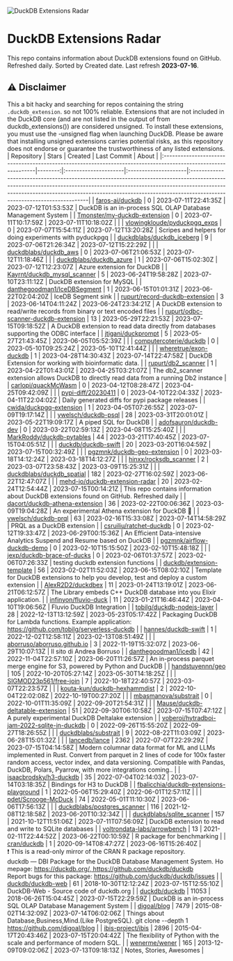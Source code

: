 ![DuckDB Extensions Radar](/img/duckdb_extension_radar.png?raw=true)
# DuckDB Extensions Radar

This repo contains information about DuckDB extensions found on GitHub. Refreshed daily. Sorted by Created date. 
 Last refresh **2023-07-16**.
## ⚠️ Disclaimer
 This a bit hacky and searching for repos containing the string `.duckdb_extension`. so not 100% reliable.
 Extensions that are not included in the DuckDB core (and are not listed in the output of from duckdb_extensions()) are considered unsigned. To install these extensions, you must use the -unsigned flag when launching DuckDB. Please be aware that installing unsigned extensions carries potential risks, as this repository does not endorse or guarantee the trustworthiness of any listed extensions.
| Repository                                                                                                    |   Stars | Created              | Last Commit          | About                                                                                                                                                                                                                                                                              |
|:--------------------------------------------------------------------------------------------------------------|--------:|:---------------------|:---------------------|:-----------------------------------------------------------------------------------------------------------------------------------------------------------------------------------------------------------------------------------------------------------------------------------|
| [faros-ai/duckdb](https://github.com/faros-ai/duckdb)                                                         |       0 | 2023-07-11T22:41:35Z | 2023-07-12T01:53:53Z | DuckDB is an in-process SQL OLAP Database Management System                                                                                                                                                                                                                        |
| [Tmonster/my-duckdb-extension](https://github.com/Tmonster/my-duckdb-extension)                               |       0 | 2023-07-11T10:17:59Z | 2023-07-11T10:18:02Z |                                                                                                                                                                                                                                                                                    |
| [vlowingkloude/pyduckpgq_exps](https://github.com/vlowingkloude/pyduckpgq_exps)                               |       0 | 2023-07-07T15:54:11Z | 2023-07-12T13:20:28Z | Scripes and helpers for doing experiments with pyduckpgq                                                                                                                                                                                                                           |
| [duckdblabs/duckdb_iceberg](https://github.com/duckdblabs/duckdb_iceberg)                                     |       9 | 2023-07-06T21:26:34Z | 2023-07-12T15:22:29Z |                                                                                                                                                                                                                                                                                    |
| [duckdblabs/duckdb_aws](https://github.com/duckdblabs/duckdb_aws)                                             |       0 | 2023-07-06T21:06:53Z | 2023-07-12T11:18:46Z |                                                                                                                                                                                                                                                                                    |
| [duckdblabs/duckdb_azure](https://github.com/duckdblabs/duckdb_azure)                                         |       1 | 2023-07-06T15:02:30Z | 2023-07-12T12:23:07Z | Azure extension for DuckDB                                                                                                                                                                                                                                                         |
| [Kayrnt/duckdb_mysql_scanner](https://github.com/Kayrnt/duckdb_mysql_scanner)                                 |       5 | 2023-06-24T19:58:28Z | 2023-07-10T23:11:12Z | DuckDB extension for MySQL                                                                                                                                                                                                                                                         |
| [danthegoodman1/IceDBSegment](https://github.com/danthegoodman1/IceDBSegment)                                 |       1 | 2023-06-15T01:01:31Z | 2023-06-22T02:04:20Z | IceDB Segment sink                                                                                                                                                                                                                                                                 |
| [rupurt/record-duckdb-extension](https://github.com/rupurt/record-duckdb-extension)                           |       3 | 2023-06-14T04:11:24Z | 2023-06-24T23:34:21Z | A DuckDB extension to read/write records from binary or text encoded files                                                                                                                                                                                                         |
| [rupurt/odbc-scanner-duckdb-extension](https://github.com/rupurt/odbc-scanner-duckdb-extension)               |      13 | 2023-05-29T22:21:53Z | 2023-07-15T09:18:52Z | A DuckDB extension to read data directly from databases supporting the ODBC interface                                                                                                                                                                                              |
| [jtigani/duckprompt](https://github.com/jtigani/duckprompt)                                                   |       5 | 2023-05-27T21:43:45Z | 2023-06-05T05:52:39Z |                                                                                                                                                                                                                                                                                    |
| [computercoterie/duckdb](https://github.com/computercoterie/duckdb)                                           |       0 | 2023-05-10T09:25:24Z | 2023-05-10T12:41:44Z |                                                                                                                                                                                                                                                                                    |
| [wheretrue/exon-duckdb](https://github.com/wheretrue/exon-duckdb)                                             |       1 | 2023-04-28T14:30:43Z | 2023-07-14T22:47:58Z | DuckDB Extension for working with bioinformatic data.                                                                                                                                                                                                                              |
| [rupurt/db2_scanner](https://github.com/rupurt/db2_scanner)                                                   |       1 | 2023-04-22T01:43:01Z | 2023-04-25T03:21:07Z | The db2_scanner extension allows DuckDB to directly read data from a running Db2 instance                                                                                                                                                                                          |
| [carlopi/quackMcWasm](https://github.com/carlopi/quackMcWasm)                                                 |       0 | 2023-04-12T08:28:47Z | 2023-04-25T09:42:09Z |                                                                                                                                                                                                                                                                                    |
| [pypi-diff/20230411](https://github.com/pypi-diff/20230411)                                                   |       0 | 2023-04-10T22:04:33Z | 2023-04-11T22:04:02Z | Daily generated diffs for pypi package releases                                                                                                                                                                                                                                    |
| [cwida/duckpgq-extension](https://github.com/cwida/duckpgq-extension)                                         |       1 | 2023-04-05T07:26:55Z | 2023-07-09T19:17:14Z |                                                                                                                                                                                                                                                                                    |
| [ywelsch/duckdb-psql](https://github.com/ywelsch/duckdb-psql)                                                 |      28 | 2023-03-31T20:01:01Z | 2023-05-22T19:09:17Z | A piped SQL for DuckDB                                                                                                                                                                                                                                                             |
| [adofsauron/duckdb-dev](https://github.com/adofsauron/duckdb-dev)                                             |       0 | 2023-03-22T02:59:13Z | 2023-04-08T15:25:40Z |                                                                                                                                                                                                                                                                                    |
| [MarkRoddy/duckdb-pytables](https://github.com/MarkRoddy/duckdb-pytables)                                     |      44 | 2023-03-21T17:40:45Z | 2023-07-15T04:05:51Z |                                                                                                                                                                                                                                                                                    |
| [duckdb/duckdb-swift](https://github.com/duckdb/duckdb-swift)                                                 |      20 | 2023-03-20T16:04:59Z | 2023-07-15T00:32:49Z |                                                                                                                                                                                                                                                                                    |
| [pgzmnk/duckdb-geo-extension](https://github.com/pgzmnk/duckdb-geo-extension)                                 |       0 | 2023-03-18T14:12:24Z | 2023-03-18T14:12:27Z |                                                                                                                                                                                                                                                                                    |
| [hinxx/rocksdb_scanner](https://github.com/hinxx/rocksdb_scanner)                                             |       2 | 2023-03-07T23:58:43Z | 2023-03-09T15:25:31Z |                                                                                                                                                                                                                                                                                    |
| [duckdblabs/duckdb_spatial](https://github.com/duckdblabs/duckdb_spatial)                                     |     182 | 2023-02-27T16:02:59Z | 2023-06-22T12:47:07Z |                                                                                                                                                                                                                                                                                    |
| [mehd-io/duckdb-extension-radar](https://github.com/mehd-io/duckdb-extension-radar)                           |      20 | 2023-02-24T12:54:44Z | 2023-07-15T00:14:21Z | This repo contains information about DuckDB extensions found on GitHub. Refreshed daily                                                                                                                                                                                            |
| [dacort/duckdb-athena-extension](https://github.com/dacort/duckdb-athena-extension)                           |      36 | 2023-02-22T00:06:36Z | 2023-03-09T19:04:28Z | An experimental Athena extension for DuckDB 🐤                                                                                                                                                                                                                                      |
| [ywelsch/duckdb-prql](https://github.com/ywelsch/duckdb-prql)                                                 |      63 | 2023-02-16T15:33:08Z | 2023-07-14T14:58:29Z | PRQL as a DuckDB extension                                                                                                                                                                                                                                                         |
| [csruiliu/ratchet-duckdb](https://github.com/csruiliu/ratchet-duckdb)                                         |       0 | 2023-02-12T19:33:47Z | 2023-06-29T00:15:36Z | An Efficient Data-intensive Analytics Suspend and Resume based on DuckDB                                                                                                                                                                                                           |
| [pgzmnk/airflow-duckdb-demo](https://github.com/pgzmnk/airflow-duckdb-demo)                                   |       0 | 2023-02-10T15:15:50Z | 2023-02-10T15:48:18Z |                                                                                                                                                                                                                                                                                    |
| [jexp/duckdb-brace-of-ducks](https://github.com/jexp/duckdb-brace-of-ducks)                                   |       0 | 2023-02-06T01:37:57Z | 2023-02-06T07:26:33Z | testing duckdb extension functions                                                                                                                                                                                                                                                 |
| [duckdb/extension-template](https://github.com/duckdb/extension-template)                                     |      56 | 2023-02-02T11:52:03Z | 2023-06-15T08:02:10Z | Template for DuckDB extensions to help you develop, test and deploy a custom extension                                                                                                                                                                                             |
| [AlexR2D2/duckdbex](https://github.com/AlexR2D2/duckdbex)                                                     |      11 | 2023-01-24T13:19:01Z | 2023-06-21T06:12:57Z | The Library embeds C++ DuckDB database into you Elixir application.                                                                                                                                                                                                                |
| [infinyon/fluvio-duck](https://github.com/infinyon/fluvio-duck)                                               |      11 | 2023-01-21T16:46:44Z | 2023-04-10T19:06:56Z | Fluvio DuckDB Integration                                                                                                                                                                                                                                                          |
| [tobilg/duckdb-nodejs-layer](https://github.com/tobilg/duckdb-nodejs-layer)                                   |      28 | 2022-12-13T13:12:59Z | 2023-05-23T05:17:42Z | Packaging DuckDB for Lambda functions. Example application: https://github.com/tobilg/serverless-duckdb                                                                                                                                                                            |
| [hannes/duckdb-swift](https://github.com/hannes/duckdb-swift)                                                 |       1 | 2022-12-02T12:58:11Z | 2023-02-13T08:51:49Z |                                                                                                                                                                                                                                                                                    |
| [aborruso/aborruso.github.io](https://github.com/aborruso/aborruso.github.io)                                 |       3 | 2022-11-19T15:32:07Z | 2023-06-29T10:07:13Z | Il sito di Andrea Borruso                                                                                                                                                                                                                                                          |
| [danthegoodman1/icedb](https://github.com/danthegoodman1/icedb)                                               |      42 | 2022-11-04T22:57:10Z | 2023-06-20T11:26:57Z | An in-process parquet merge engine for S3, powered by Python and DuckDB                                                                                                                                                                                                            |
| [handstuyennn/geo](https://github.com/handstuyennn/geo)                                                       |     105 | 2022-10-20T05:27:14Z | 2023-05-30T14:18:25Z |                                                                                                                                                                                                                                                                                    |
| [SIGMOD23p561/free-join](https://github.com/SIGMOD23p561/free-join)                                           |       7 | 2022-10-18T22:40:57Z | 2023-03-07T22:23:57Z |                                                                                                                                                                                                                                                                                    |
| [kouta-kun/duckdb-hexhammdist](https://github.com/kouta-kun/duckdb-hexhammdist)                               |       2 | 2022-10-04T22:02:08Z | 2022-10-19T00:27:20Z |                                                                                                                                                                                                                                                                                    |
| [mbasmanova/substrait](https://github.com/mbasmanova/substrait)                                               |       0 | 2022-10-01T11:35:09Z | 2022-09-20T21:54:31Z |                                                                                                                                                                                                                                                                                    |
| [Mause/duckdb-deltatable-extension](https://github.com/Mause/duckdb-deltatable-extension)                     |      51 | 2022-09-30T06:10:58Z | 2023-07-15T07:47:12Z | A purely experimental DuckDB Deltalake extension                                                                                                                                                                                                                                   |
| [voberoi/hytradboi-jam-2022-sqlite-in-duckdb](https://github.com/voberoi/hytradboi-jam-2022-sqlite-in-duckdb) |       0 | 2022-09-26T15:55:20Z | 2022-09-27T18:26:55Z |                                                                                                                                                                                                                                                                                    |
| [duckdblabs/substrait](https://github.com/duckdblabs/substrait)                                               |       9 | 2022-08-22T11:03:09Z | 2023-06-28T15:01:32Z |                                                                                                                                                                                                                                                                                    |
| [lancedb/lance](https://github.com/lancedb/lance)                                                             |    2362 | 2022-07-07T22:29:29Z | 2023-07-15T04:14:58Z | Modern columnar data format for ML and LLMs implemented in Rust. Convert from parquet in 2 lines of code for 100x faster random access, vector index, and data versioning. Compatible with Pandas, DuckDB, Polars, Pyarrow, with more integrations coming..                        |
| [isaacbrodsky/h3-duckdb](https://github.com/isaacbrodsky/h3-duckdb)                                           |      35 | 2022-07-04T02:14:03Z | 2023-07-14T03:18:35Z | Bindings for H3 to DuckDB                                                                                                                                                                                                                                                          |
| [fbalicchia/duckdb-extensions-playground](https://github.com/fbalicchia/duckdb-extensions-playground)         |       1 | 2022-05-06T15:29:40Z | 2022-06-01T12:57:11Z |                                                                                                                                                                                                                                                                                    |
| [pdet/Scrooge-McDuck](https://github.com/pdet/Scrooge-McDuck)                                                 |      74 | 2022-05-01T11:10:30Z | 2023-06-06T17:56:13Z |                                                                                                                                                                                                                                                                                    |
| [duckdblabs/postgres_scanner](https://github.com/duckdblabs/postgres_scanner)                                 |     116 | 2021-12-08T12:18:58Z | 2023-06-20T10:32:34Z |                                                                                                                                                                                                                                                                                    |
| [duckdblabs/sqlite_scanner](https://github.com/duckdblabs/sqlite_scanner)                                     |     157 | 2021-10-12T11:51:06Z | 2023-07-11T07:56:09Z | DuckDB extension to read and write to SQLite databases                                                                                                                                                                                                                             |
| [voltrondata-labs/arrowbench](https://github.com/voltrondata-labs/arrowbench)                                 |      13 | 2021-02-11T22:44:52Z | 2023-06-22T00:10:59Z | R package for benchmarking                                                                                                                                                                                                                                                         |
| [cran/duckdb](https://github.com/cran/duckdb)                                                                 |       1 | 2020-09-14T08:47:27Z | 2023-06-16T15:26:40Z | :exclamation: This is a read-only mirror of the CRAN R package repository.  duckdb — DBI Package for the DuckDB Database Management System. Homepage: https://duckdb.org/, https://github.com/duckdb/duckdb  Report bugs for this package: https://github.com/duckdb/duckdb/issues |
| [duckdb/duckdb-web](https://github.com/duckdb/duckdb-web)                                                     |      61 | 2018-10-30T12:12:24Z | 2023-07-15T12:55:10Z | DuckDB-Web - Source code of duckdb.org                                                                                                                                                                                                                                             |
| [duckdb/duckdb](https://github.com/duckdb/duckdb)                                                             |   11053 | 2018-06-26T15:04:45Z | 2023-07-15T22:29:59Z | DuckDB is an in-process SQL OLAP Database Management System                                                                                                                                                                                                                        |
| [digoal/blog](https://github.com/digoal/blog)                                                                 |    7479 | 2015-08-02T14:32:09Z | 2023-07-14T06:02:06Z | Things about Database,Business,Mind.(Like PostgreSQL). git clone --depth 1 https://github.com/digoal/blog                                                                                                                                                                          |
| [ibis-project/ibis](https://github.com/ibis-project/ibis)                                                     |    2896 | 2015-04-17T20:43:46Z | 2023-07-15T20:04:42Z | The flexibility of Python with the scale and performance of modern SQL.                                                                                                                                                                                                            |
| [wenerme/wener](https://github.com/wenerme/wener)                                                             |     165 | 2013-12-09T09:02:06Z | 2023-07-13T09:18:13Z | Notes, Stories, Awesomes                                                                                                                                                                                                                                                           |
